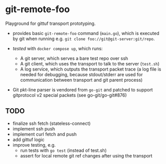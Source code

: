 # git-remote-foo

Playground for gittuf transport prototyping.

- provides basic `git-remote-foo` command (`main.go`), which is executed by git
  when running e.g. `git clone foo://git@git-server:git/repo`.

- *tested* with `docker compose up`, which runs:

  - A git server, which serves a bare test repo over ssh
  - A git client, which uses the transport to talk to the server (`test.sh`)
  - A log service, which outputs the transport packet trace (a log file is
    needed for debugging, because stdout/stderr are used for communication
    between transport and git parent process)

- Git pkt-line parser is vendored from `go-git` and patched to support
  gitprotocol v2 special packets (see go-git/go-git#876)

## TODO
- finalize ssh fetch (stateless-connect)
- implement ssh push
- implement curl fetch and push
- add gittuf logic
- improve testing, e.g.
  - run tests with `go test` (instead of test.sh)
  - assert for local remote git ref changes after using the transport

